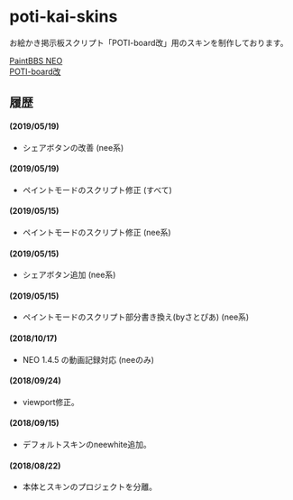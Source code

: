 # poti-kai-skins
お絵かき掲示板スクリプト「POTI-board改」用のスキンを制作しております。

<a href="https://github.com/funige/neo/">PaintBBS NEO</a>  
<a href="https://github.com/sakots/poti-kai/">POTI-board改</a>  

## <a name="history">履歴</a>

#### (2019/05/19)
- シェアボタンの改善 (nee系)

#### (2019/05/19)
- ペイントモードのスクリプト修正 (すべて)

#### (2019/05/15)
- ペイントモードのスクリプト修正 (nee系)

#### (2019/05/15)
- シェアボタン追加 (nee系)

#### (2019/05/15)
- ペイントモードのスクリプト部分書き換え(byさとぴあ) (nee系)

#### (2018/10/17)
- NEO 1.4.5 の動画記録対応 (neeのみ)

#### (2018/09/24)
- viewport修正。

#### (2018/09/15)
- デフォルトスキンのneewhite追加。

#### (2018/08/22)
- 本体とスキンのプロジェクトを分離。
